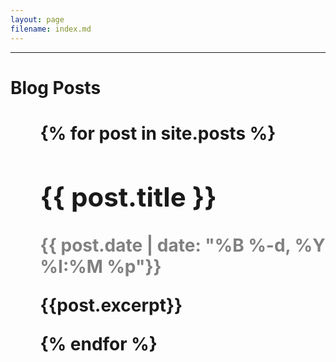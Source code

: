 ```yaml
---
layout: page
filename: index.md
---
```



<hr></hr>
<h1> Blog Posts <h1>
<ul>
   {% for post in site.posts %}
       <h2>{{ post.title }}</h2>
       <p style="color:#808080"><time datetime="{{ post.date | date: '%Y-%m-%d %H:%M' }}">{{ post.date | date: "%B %-d, %Y %I:%M %p"}}</time></p>
       <p>{{post.excerpt}}</p>
   {% endfor %}
</ul>
